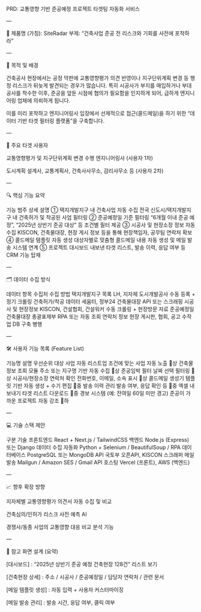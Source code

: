  PRD: 교통영향 기반 준공예정 프로젝트 타겟팅 자동화 서비스

—

📌 제품명 (가칭): SiteRadar
부제: “건축사업 준공 전 리스크와 기회를 사전에 포착하라”

—

🧭 목적 및 배경

건축공사 현장에서는 공정 막판에 교통영향평가 의견 반영이나 지구단위계획 변경 등 행정 리스크가 뒤늦게 발견되는 경우가 많습니다. 특히 시공사가 부지를 매입하거나 부대공사를 착수한 이후, 준공을 앞둔 시점에 협의가 필요함을 인지하게 되어, 급하게 엔지니어링 업체에 의뢰하게 됩니다.

이를 미리 포착하고 엔지니어링사 입장에서 선제적으로 접근(콜드메일)을 하기 위한 “데이터 기반 타겟 필터링 플랫폼”을 구축합니다.

—

🎯 주요 타겟 사용자

교통영향평가 및 지구단위계획 변경 수행 엔지니어링사 (사용자 1차)

도시계획 설계사, 교통계획사, 건축사사무소, 감리사무소 등 (사용자 2차)

—

🔍 핵심 기능 요약

기능 범주	상세 설명
① 택지개발지구 내 건축사업 자동 수집	전국 신도시/택지개발지구 내 건축허가 및 착공된 사업 필터링
② 준공예정일 기준 필터링	“6개월 이내 준공 예정”, “2025년 상반기 준공 대상” 등 조건별 필터 제공
③ 시공사 및 현장소장 정보 자동 수집	KISCON, 건축물대장, 현장 게시 정보 등을 통해 현장책임자, 공무팀 연락처 확보
④ 콜드메일 템플릿 자동 생성	대상자별로 맞춤형 콜드메일 내용 자동 생성 및 메일 발송 시스템 연계
⑤ 프로젝트 대시보드	내보낸 타겟 리스트, 발송 이력, 응답 여부 등 CRM 기능 탑재

—

🗂️ 데이터 수집 방식

데이터 항목	수집처	수집 방법
택지개발지구 목록	LH, 지자체 도시개발공사	수동 등록 + 정기 크롤링
건축허가/착공 데이터	세움터, 정부24 건축물대장	API 또는 스크래핑
시공사 및 현장정보	KISCON, 건설협회, 건설워커	수동 크롤링 + 현장방문 자료
준공예정일	건축물대장 총괄표제부	RPA 또는 자동 조회
연락처 정보	현장 게시판, 협회, 공고	수작업 DB 구축 병행

—

🛠️ 사용자 기능 목록 (Feature List)

기능명	설명	우선순위
대상 사업 자동 리스트업	조건에 맞는 사업 자동 노출	🔺상
건축물 정보 조회 모듈	주소 또는 지구명 기반 자동 수집	🔺상
준공임박 필터	날짜 선택 필터링	🔺상
시공사/현장소장 연락처 확인	전화번호, 이메일, 소속 표시	🔺상
콜드메일 생성기	템플릿 기반 자동 생성 + 수기 편집	🔺중
발송 이력 관리	발송 여부, 응답 확인 등	🔻중
엑셀 내보내기	타겟 리스트 다운로드	🔺중
경보 시스템 (예: 잔여일 60일 미만 경고)	준공이 가까운 프로젝트 자동 강조	🔻하

—

💻 기술 스택 제안

구분	기술
프론트엔드	React + Next.js / TailwindCSS
백엔드	Node.js (Express) 또는 Django
데이터 수집 자동화	Python + Selenium / BeautifulSoup / RPA
데이터베이스	PostgreSQL 또는 MongoDB
API	국토부 오픈API, KISCON 스크래퍼
메일발송	Mailgun / Amazon SES / Gmail API
호스팅	Vercel (프론트), AWS (백엔드)

—

📈 향후 확장 방향

지자체별 교통영향평가 의견서 자동 수집 및 비교

건축심의/인허가 리스크 사전 예측 AI

경쟁사/동종 사업의 교통영향 대응 비교 분석 기능

—

📎 참고 화면 설계 (요약)

[대시보드] : “2025년 상반기 준공 예정 건축현장 128건” 리스트 보기

[건축현장 상세] : 주소 / 시공사 / 준공예정일 / 담당자 연락처 / 관련 문서

[메일 템플릿 생성] : 자동 입력 + 사용자 커스터마이징

[메일 발송 관리] : 발송 시간, 응답 여부, 클릭 여부